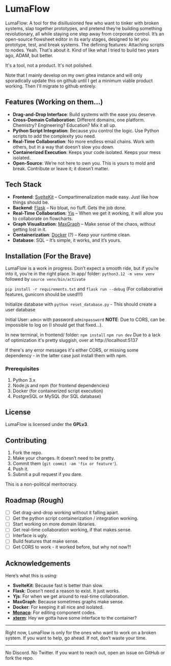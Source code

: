# LumaFlow
LumaFlow: A tool for the disillusioned few who want to tinker with broken systems, slap together prototypes, and pretend they’re building something revolutionary, all while staying one step away from corporate control.
It’s an open-source flowsheet editor in its early stages, designed to let you prototype, test, and break systems. The defining features: Attaching scripts to nodes. Yeah. That's about it. 
Kind of like what I tried to build two years ago, ADAM, but better. 

It's a tool, not a product. It's not polished. 

Note that I mainly develop on my own gitea instance and will only sporadically update this on github until I get a minimum viable product working. Then I'll migrate to github entirely. 

## Features (Working on them...)

- **Drag-and-Drop Interface**: Build systems with the ease you deserve. 
- **Cross-Domain Collaboration**: Different domains, one platform. Chemistry? Engineering? Education? Mix it all up.
- **Python Script Integration**: Because you control the logic. Use Python scripts to add the complexity you need. 
- **Real-Time Collaboration**: No more endless email chains. Work with others, but in a way that doesn’t slow you down. 
- **Containerized Execution**: Keeps your code isolated. Keeps your mess isolated. 
- **Open-Source**: We’re not here to own you. This is yours to mold and break. Contribute or leave it; it doesn’t matter.

## Tech Stack

- **Frontend**: [SvelteKit](https://kit.svelte.dev/) – Compartimenalization made easy. Just like how things should be.
- **Backend**: [Flask](https://flask.palletsprojects.com/en/2.0.x/) – No bloat, no fluff. Gets the job done.
- **Real-Time Collaboration**: [Yjs](https://yjs.dev/) – When we get it working, it will allow you to collaborate on flowcharts.
- **Graph Visualization**: [MaxGraph](https://maxgraph.org/) – Make sense of the chaos, without getting lost in it.
- **Containerization**: [Docker](https://www.docker.com/) (?) – Keep your runtime clean.
- **Database**: SQL – It’s simple, it works, and it’s yours.

## Installation (For the Brave)

LumaFlow is a work in progress. Don’t expect a smooth ride, but if you’re into it, you’re in the right place.
In app/ folder: 
``python3.12 -m venv venv`` followed by ``source venv/bin/activate``

``pip install -r requirements.txt`` and ``flask run --debug`` (For collaborative features, gunicorn should be used!!!)

Initialize database with ``python reset_database.py`` - This should create a user database

Initial User: ``admin`` with password ``adminpassword`` **NOTE**: Due to CORS, can be impossible to log on (I should get that fixed...). 

In new terminal, in frontend/ folder:
``npm install``
``npm run dev``
Due to a lack of optimization it's pretty sluggish, over at http://localhost:5137

If there's any error messages it's either CORS, or missing some dependency - in the latter case just install them with npm. 

### Prerequisites

1. Python 3.x
2. Node.js and npm (for frontend dependencies)
3. Docker (for containerized script execution)
4. PostgreSQL or MySQL (for SQL database)

## License

LumaFlow is licensed under the **GPLv3**.

## Contributing

1. Fork the repo.
2. Make your changes. It doesn’t need to be pretty.
3. Commit them (`git commit -am 'fix or feature'`).
4. Push it.
5. Submit a pull request if you dare.

This is a non-political meritocracy. 

## Roadmap (Rough)

- [ ] Get drag-and-drop working without it falling apart.
- [ ] Get the python script containerization / integration working.
- [ ] Start working on more domain libraries. 
- [ ] Get real-time collaboration working, if that makes sense. 
- [ ] Interface is ugly. 
- [ ] Build features that make sense.
- [ ] Get CORS to work - it worked before, but why not now?! 

## Acknowledgements

Here’s what this is using:

- **SvelteKit**: Because fast is better than slow.
- **Flask**: Doesn’t need a reason to exist. It just works.
- **Yjs**: For when we get around to real-time collaboration.
- **MaxGraph**: Because sometimes graphs make sense.
- **Docker**: For keeping it all nice and isolated.
- [**Monaco**](https://microsoft.github.io/monaco-editor/): For editing component codes.
- [**xterm**](https://www.npmjs.com/package/xterm): Hey we gotta have some interface to the container?

---

Right now, LumaFlow is only for the ones who want to work on a broken system. If you want to help, go ahead. If not, don’t waste your time.

---

No Discord. No Twitter. If you want to reach out, open an issue on GitHub or fork the repo. 

